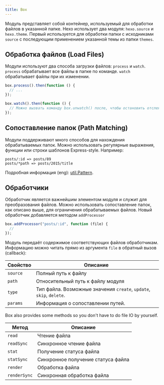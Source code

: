 ```yaml
---
title: Box
---
```


Модуль представляет собой контейнер, используемый для обработки файлов в указанной папке. Hexo использует два модуля: `hexo.source` и `hexo.theme`. Первый используется для обработки папки с исходниками `source` с последующим применением указанной темы из папки `themes`.

## Обработка файлов (Load Files)

Модули используют два способа загрузки файлов: `process` и `watch`. `process` обрабатывает все файлы в папке по команде. `watch` обрабатывает файлы при их изменении.

```js
box.process().then(function () {
  // ...
});

box.watch().then(function () {
  // Можно вызвать команду box.unwatch() после, чтобы остановить отслеживание файлов.
});
```

## Сопоставление папок (Path Matching)

Модули поддерживают много способов для нахождения обрабатываемых папок. Можно использовать регулярные выражения, функции или строки шаблонов Express-style. Например:

```plain
posts/:id => posts/89
posts/*path => posts/2015/title
```

Подробная информация (eng): [util.Pattern][].

## Обработчики

Обработчик является важнейшим элементом модуля и служит для преобразования файлов. Можно использовать сопоставление папок, как описано выше, для ограничения обрабатываемых файлов. Новый обработчик добавляется методом `addProcessor`

```js
box.addProcessor("posts/:id", function (file) {
  //
});
```

Модуль передаёт содержимое соответствующих файлов обработчикам. Информацию можно читать прямо из аргумента `file` в обратный вызов (callback):

| Свойство | Описание                                                            |
| -------- | ------------------------------------------------------------------- |
| `source` | Полный путь к файлу                                                 |
| `path`   | Относительный путь к файлу модуля                                   |
| `type`   | Тип файла. Возможные значения `create`, `update`, `skip`, `delete`. |
| `params` | Информация о сопоставлении путей.                                   |

Box also provides some methods so you don't have to do file IO by yourself.

| Метод        | Описание                           |
| ------------ | ---------------------------------- |
| `read`       | Чтение файла                       |
| `readSync`   | Синхронное чтение файла            |
| `stat`       | Получение статуса файла            |
| `statSync`   | Синхронное получение статуса файла |
| `render`     | Обработка файла                    |
| `renderSync` | Синхронная обработка файла         |

[util.Pattern]: https://github.com/hexojs/hexo-util#patternrule
